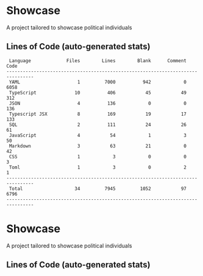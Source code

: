 # Showcase

A project tailored to showcase political individuals

## Lines of Code (auto-generated stats)

```txt<br>--------------------------------------------------------------------------------
 Language             Files        Lines        Blank      Comment         Code
--------------------------------------------------------------------------------
 YAML                     1         7000          942            0         6058
 TypeScript              10          406           45           49          312
 JSON                     4          136            0            0          136
 Typescript JSX           8          169           19           17          133
 SQL                      2          111           24           26           61
 JavaScript               4           54            1            3           50
 Markdown                 3           63           21            0           42
 CSS                      1            3            0            0            3
 Toml                     1            3            0            2            1
--------------------------------------------------------------------------------
 Total                   34         7945         1052           97         6796
--------------------------------------------------------------------------------
```

# Showcase

A project tailored to showcase political individuals

## Lines of Code (auto-generated stats)
